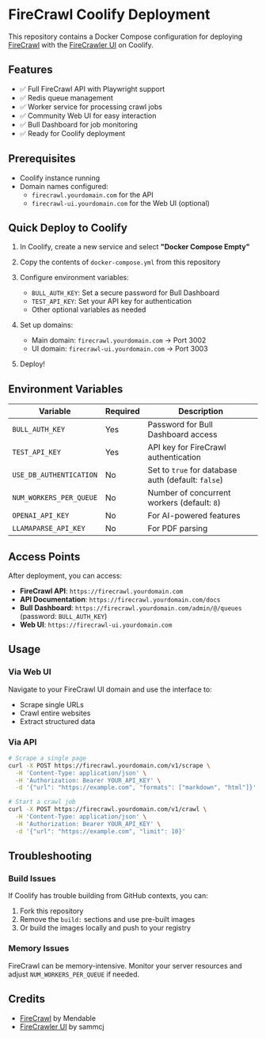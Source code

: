 # FireCrawl Coolify Deployment

This repository contains a Docker Compose configuration for deploying [FireCrawl](https://github.com/mendableai/firecrawl) with the [FireCrawler UI](https://github.com/sammcj/firecrawler) on Coolify.

## Features

- ✅ Full FireCrawl API with Playwright support
- ✅ Redis queue management
- ✅ Worker service for processing crawl jobs
- ✅ Community Web UI for easy interaction
- ✅ Bull Dashboard for job monitoring
- ✅ Ready for Coolify deployment

## Prerequisites

- Coolify instance running
- Domain names configured:
  - `firecrawl.yourdomain.com` for the API
  - `firecrawl-ui.yourdomain.com` for the Web UI (optional)

## Quick Deploy to Coolify

1. In Coolify, create a new service and select **"Docker Compose Empty"**

2. Copy the contents of `docker-compose.yml` from this repository

3. Configure environment variables:
   - `BULL_AUTH_KEY`: Set a secure password for Bull Dashboard
   - `TEST_API_KEY`: Set your API key for authentication
   - Other optional variables as needed

4. Set up domains:
   - Main domain: `firecrawl.yourdomain.com` → Port 3002
   - UI domain: `firecrawl-ui.yourdomain.com` → Port 3003

5. Deploy!

## Environment Variables

| Variable | Required | Description |
|----------|----------|-------------|
| `BULL_AUTH_KEY` | Yes | Password for Bull Dashboard access |
| `TEST_API_KEY` | Yes | API key for FireCrawl authentication |
| `USE_DB_AUTHENTICATION` | No | Set to `true` for database auth (default: `false`) |
| `NUM_WORKERS_PER_QUEUE` | No | Number of concurrent workers (default: `8`) |
| `OPENAI_API_KEY` | No | For AI-powered features |
| `LLAMAPARSE_API_KEY` | No | For PDF parsing |

## Access Points

After deployment, you can access:

- **FireCrawl API**: `https://firecrawl.yourdomain.com`
- **API Documentation**: `https://firecrawl.yourdomain.com/docs`
- **Bull Dashboard**: `https://firecrawl.yourdomain.com/admin/@/queues` (password: `BULL_AUTH_KEY`)
- **Web UI**: `https://firecrawl-ui.yourdomain.com`

## Usage

### Via Web UI
Navigate to your FireCrawl UI domain and use the interface to:
- Scrape single URLs
- Crawl entire websites
- Extract structured data

### Via API

```bash
# Scrape a single page
curl -X POST https://firecrawl.yourdomain.com/v1/scrape \
  -H 'Content-Type: application/json' \
  -H 'Authorization: Bearer YOUR_API_KEY' \
  -d '{"url": "https://example.com", "formats": ["markdown", "html"]}'

# Start a crawl job
curl -X POST https://firecrawl.yourdomain.com/v1/crawl \
  -H 'Content-Type: application/json' \
  -H 'Authorization: Bearer YOUR_API_KEY' \
  -d '{"url": "https://example.com", "limit": 10}'
```

## Troubleshooting

### Build Issues
If Coolify has trouble building from GitHub contexts, you can:
1. Fork this repository
2. Remove the `build:` sections and use pre-built images
3. Or build the images locally and push to your registry

### Memory Issues
FireCrawl can be memory-intensive. Monitor your server resources and adjust `NUM_WORKERS_PER_QUEUE` if needed.

## Credits

- [FireCrawl](https://github.com/mendableai/firecrawl) by Mendable
- [FireCrawler UI](https://github.com/sammcj/firecrawler) by sammcj
